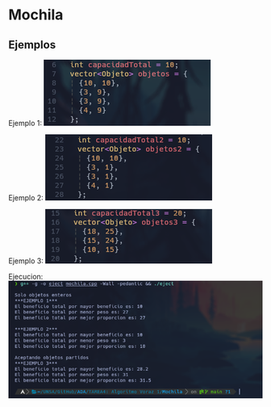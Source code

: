 # Mochila 

## Ejemplos
Ejemplo 1:
![Ejemplo](Ejemplo1.png)

Ejemplo 2: 
![Ejemplo](Ejemplo2.png)

Ejemplo 3: 
![Ejemplo](Ejemplo3.png)

Ejecucion:
![Ejecucion](Ejecucion.png)


